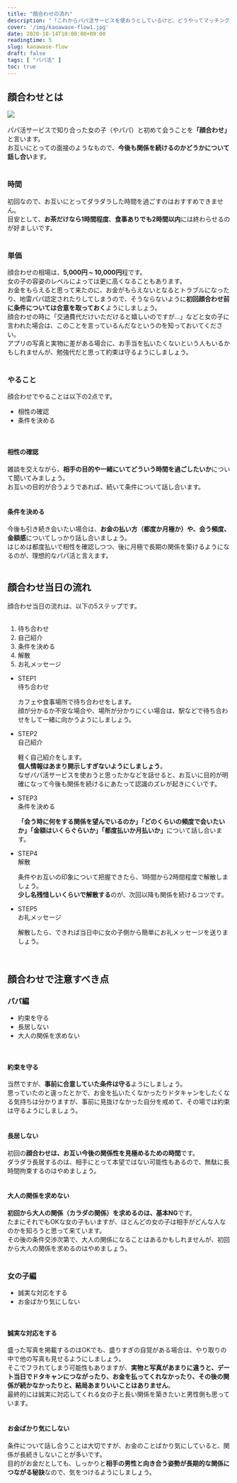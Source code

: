 ```yaml
---
title: "顔合わせの流れ"
description: "「これからパパ活サービスを使おうとしているけど、どうやってマッチングすればいいんだろう」「初めての顔合わせで不安」という方に向けて、パパ活アプリでのマッチングの流れから顔合わせ当日の流れを徹底解説します。"
cover: '/img/kaoawase-flow1.jpg'
date: 2020-10-14T10:00:00+09:00
readingtime: 5
slug: kaoawase-flow
draft: false
tags: [ "パパ活" ]
toc: true
---
```


## 顔合わせとは
<img src="/img/kaoawase-flow2.jpg" /><br>
<br>
パパ活サービスで知り合った女の子（やパパ）と初めて会うことを<b class="marker_yellow">「顔合わせ」</b>と言います。<br>
お互いにとっての面接のようなもので、<b class="marker_yellow">今後も関係を続けるのかどうかについて話し合い</b>ます。<br>
<br>

### 時間
初回なので、お互いにとってダラダラした時間を過ごすのはおすすめできません。<br>
目安として、<b class="marker_yellow">お茶だけなら1時間程度</b>、<b class="marker_yellow">食事ありでも2時間以内</b>には終わらせるのが好ましいです。<br>
<br>

### 単価
顔合わせの相場は、<b class="marker_yellow">5,000円 ~ 10,000円</b>程です。<br>
女の子の容姿のレベルによっては更に高くなることもあります。<br>
お金をもらえると思って来たのに、お金がもらえないとなるとトラブルになったり、地雷パパ認定されたりしてしまうので、そうならないように<b class="marker_yellow">初回顔合わせ前に条件については合意を取っておく</b>ようにしましょう。<br>
顔合わせの時に「交通費代だけいただけると嬉しいのですが...」などと女の子に言われた場合は、このことを言っているんだなというのを知っておいてください。<br>
アプリの写真と実物に差がある場合に、お手当を払いたくないという人もいるかもしれませんが、勉強代だと思って約束は守るようにしましょう。<br>
<br>

### やること
顔合わせでやることは以下の2点です。

<ul class="summary">
  <li>相性の確認</li>
  <li>条件を決める</li>
</ul>
<br>

#### 相性の確認
雑談を交えながら、<b class="marker_yellow">相手の目的や一緒にいてどういう時間を過ごしたいか</b>について聞いてみましょう。<br>
お互いの目的が合うようであれば、続いて条件について話し合います。<br>
<br>

#### 条件を決める
今後も引き続き会いたい場合は、<b class="marker_yellow">お金の払い方（都度か月極か）や、会う頻度、金額感</b>についてしっかり話し合いましょう。<br>
はじめは都度払いで相性を確認しつつ、後に月極で長期の関係を築けるようになるのが、理想的なパパ活と言えます。<br>
<br>

## 顔合わせ当日の流れ
顔合わせ当日の流れは、以下の5ステップです。<br>
<br>
<ol class="summary">
  <li>待ち合わせ</li>
  <li>自己紹介</li>
  <li>条件を決める</li>
  <li>解散</li>
  <li>お礼メッセージ</li>
</ol>

<ul class="stepflow">
  <li>
    <div class="stepflow-white"></div>
    <div class="stepflow_label">STEP1</div>
    <div class="stepflow_title">待ち合わせ</div>
    <div class="stepflow_content">
      <p>
        カフェや食事場所で待ち合わせをします。<br>
        顔が分かるか不安な場合や、場所が分かりにくい場合は、駅などで待ち合わせをして一緒に向かうようにしましょう。<br>
      </p>
    </div>
  </li>
  <li>
    <div class="stepflow-white"></div>
    <div class="stepflow_label">STEP2</div>
    <div class="stepflow_title">自己紹介</div>
    <div class="stepflow_content">
      <p>
        軽く自己紹介をします。<br>
        <b class="marker_yellow">個人情報はあまり開示しすぎないようにしましょう</b>。<br>
        なぜパパ活サービスを使おうと思ったかなどを話せると、お互いに目的が明確になって今後も関係を続けるにあたって認識のズレが起きにくいです。<br>
      </p>
    </div>
  </li>
  <li>
    <div class="stepflow-white"></div>
    <div class="stepflow_label">STEP3</div>
    <div class="stepflow_title">条件を決める</div>
    <div class="stepflow_content">
      <p>
        <b class="marker_yellow">「会う時に何をする関係を望んでいるのか」「どのくらいの頻度で会いたいか」「金額はいくらぐらいか」「都度払いか月払いか」</b>について話し合います。<br>
      </p>
    </div>
  </li>
  <li>
    <div class="stepflow-white"></div>
    <div class="stepflow_label">STEP4</div>
    <div class="stepflow_title">解散</div>
    <div class="stepflow_content">
      <p>
        条件やお互いの印象について把握できたら、1時間から2時間程度で解散しましょう。<br>
        <b class="marker_yellow">少し名残惜しいくらいで解散する</b>のが、次回以降も関係を続けるコツです。<br>
      </p>
    </div>
  </li>
  <li>
    <div class="stepflow-white"></div>
    <div class="stepflow_label">STEP5</div>
    <div class="stepflow_title">お礼メッセージ</div>
    <div class="stepflow_content">
      <p>
        解散したら、できれば当日中に女の子側から簡単にお礼メッセージを送りましょう。<br>
      </p>
    </div>
  </li>
</ul>
<br>

## 顔合わせで注意すべき点

### パパ編

<ul class="summary">
  <li>約束を守る</li>
  <li>長居しない</li>
  <li>大人の関係を求めない</li>
</ul>
<br>

#### 約束を守る

当然ですが、<b class="marker_yellow">事前に合意していた条件は守る</b>ようにしましょう。<br>
思っていたのと違ったとかで、お金を払いたくなかったりドタキャンをしたくなる気持ちは分かりますが、事前に見抜けなかった自分を戒めて、その場では約束は守るようにしましょう。<br>
<br>

#### 長居しない

初回の<b class="marker_yellow">顔合わせは、お互い今後の関係性を見極めるための時間</b>です。<br>
ダラダラ長居するのは、相手にとって本望ではない可能性もあるので、無駄に長時間拘束するのはやめましょう。<br>
<br>

#### 大人の関係を求めない

<b class="marker_yellow">初回から大人の関係（カラダの関係）を求めるのは、基本NG</b>です。<br>
たまにそれでもOKな女の子もいますが、ほとんどの女の子は相手がどんな人なのかを知ろうと思って来ています。<br>
その後の条件交渉次第で、大人の関係になることはあるかもしれませんが、初回から大人の関係を求めるのはやめましょう。<br>
<br>

### 女の子編

<ul class="summary">
  <li>誠実な対応をする</li>
  <li>お金ばかり気にしない</li>
</ul>
<br>

#### 誠実な対応をする

盛った写真を掲載するのはOKでも、盛りすぎの自覚がある場合は、やり取りの中で他の写真も見せるようにしましょう。<br>
そこでフラれてしまう可能性もありますが、<b class="marker_yellow">実物と写真があまりに違うと、デート当日でドタキャンにつながったり、お金を払ってくれなかったり、その後の関係が続かなかったりと、結局あまりいいことはありません</b>。<br>
最終的には誠実に対応してくれる女の子と長い関係を築きたいと男性側も思っています。<br>
<br>

#### お金ばかり気にしない

条件について話し合うことは大切ですが、お金のことばかり気にしていると、関係が長続きしないことが多いです。<br>
目的がお金だとしても、しっかりと<b class="marker_yellow">相手の男性と向き合う姿勢が長期的な関係につながる秘訣</b>なので、気をつけるようにしましょう。<br>
<br>
